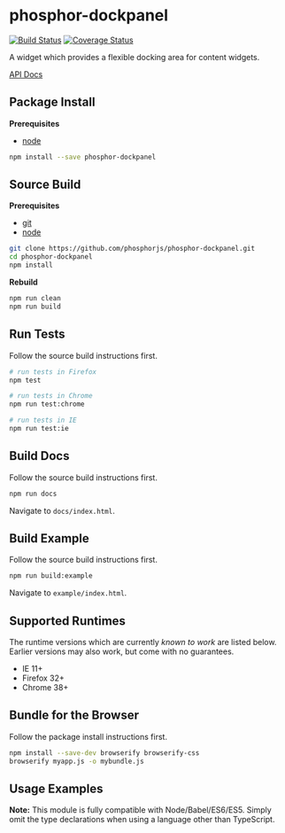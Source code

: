 phosphor-dockpanel
==================

[![Build Status](https://travis-ci.org/phosphorjs/phosphor-dockpanel.svg)](https://travis-ci.org/phosphorjs/phosphor-dockpanel?branch=master)
[![Coverage Status](https://coveralls.io/repos/phosphorjs/phosphor-dockpanel/badge.svg?branch=master&service=github)](https://coveralls.io/github/phosphorjs/phosphor-dockpanel?branch=master)

A widget which provides a flexible docking area for content widgets.

[API Docs](http://phosphorjs.github.io/phosphor-dockpanel/api/)


Package Install
---------------

**Prerequisites**
- [node](http://nodejs.org/)

```bash
npm install --save phosphor-dockpanel
```


Source Build
------------

**Prerequisites**
- [git](http://git-scm.com/)
- [node](http://nodejs.org/)

```bash
git clone https://github.com/phosphorjs/phosphor-dockpanel.git
cd phosphor-dockpanel
npm install
```

**Rebuild**
```bash
npm run clean
npm run build
```


Run Tests
---------

Follow the source build instructions first.

```bash
# run tests in Firefox
npm test

# run tests in Chrome
npm run test:chrome

# run tests in IE
npm run test:ie
```


Build Docs
----------

Follow the source build instructions first.

```bash
npm run docs
```

Navigate to `docs/index.html`.


Build Example
-------------

Follow the source build instructions first.

```bash
npm run build:example
```

Navigate to `example/index.html`.


Supported Runtimes
------------------

The runtime versions which are currently *known to work* are listed below.
Earlier versions may also work, but come with no guarantees.

- IE 11+
- Firefox 32+
- Chrome 38+


Bundle for the Browser
----------------------

Follow the package install instructions first.

```bash
npm install --save-dev browserify browserify-css
browserify myapp.js -o mybundle.js
```


Usage Examples
--------------

**Note:** This module is fully compatible with Node/Babel/ES6/ES5. Simply
omit the type declarations when using a language other than TypeScript.
